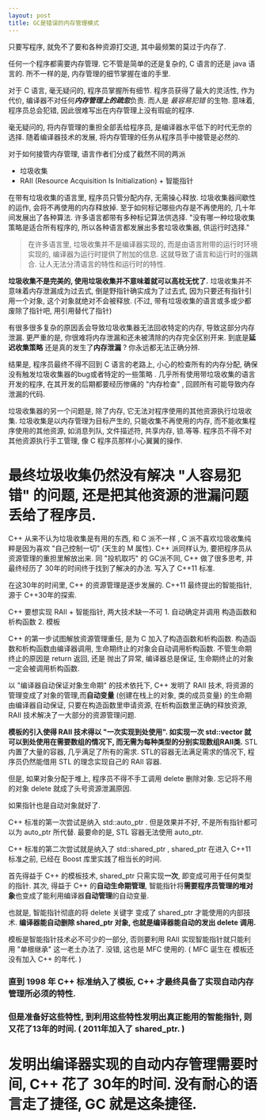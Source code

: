 ```yaml
---
layout: post
title: GC是错误的内存管理模式
---
```



只要写程序,  就免不了要和各种资源打交道, 其中最频繁的莫过于内存了.

任何一个程序都需要内存管理. 它不管是简单的还是复杂的, C 语言的还是 java 语言的. 所不一样的是, 内存管理的细节掌握在谁的手里.

对于 C 语言, 毫无疑问的, 程序员掌握所有细节. 程序员获得了最大的灵活性, 作为代价, 编译器不对任何***内存管理上的疏忽***负责. 而人是 *最容易犯错* 的生物. 意味着, 程序员总会犯错, 因此很难写出在内存管理上没有瑕疵的程序.

毫无疑问的, 将内存管理的重担全部丢给程序员, 是编译器水平低下的时代无奈的选择. 随着编译器技术的发展, 将内存管理的任务从程序员手中接管是必然的.

对于如何接管内存管理, 语言作者们分成了截然不同的两派

 - 垃圾收集
 - RAII (Resource Acquisition Is Initialization) + 智能指针

在带有垃圾收集的语言里, 程序员只管分配内存, 无需操心释放. 垃圾收集器间歇性的运作, 会将不再使用的内存释放掉. 至于如何标记哪些内存是不再使用的, 几十年间发展出了各种算法. 许多语言都带有多种标记算法供选择.  "没有哪一种垃圾收集策略是适合所有程序的, 所以各种语言都发展出多套垃圾收集器, 供运行时选择."

> 在许多语言里, 垃圾收集并不是编译器实现的, 而是由语言附带的运行时环境实现的, 编译器为运行时提供了附加的信息. 这就导致了语言和运行时的强耦合. 让人无法分清语言的特性和运行时的特性.

**垃圾收集不是完美的, 使用垃圾收集并不意味着就可以高枕无忧了.** 垃圾收集并不意味着内存泄漏成为过去式, 倒是野指针确实成为了过去式, 因为只要还有指针引用一个对象, 这个对象就绝对不会被释放. (不过, 带有垃圾收集的语言或多或少都废除了指针吧, 用引用替代了指针)

有很多很多复杂的原因丢会导致垃圾收集器无法回收特定的内存, 导致这部分内存泄漏. 更严重的是, 你很难将内存泄漏和还未被清除的内存完全区别开来. 到底是**延迟收集策略** 还是真的发生了**内存泄漏**
 ?   你永远都无法正确分辨.

结果是, 程序员最终不得不回到 C 语言的老路上, 小心的检查所有的内存分配, 确保没有触发垃圾收集器的bug或者特定的一些策略 . 几乎所有使用带垃圾收集的语言开发的程序, 在其开发的后期都要经历惨痛的 "内存检查" , 回顾所有可能导致内存泄漏的代码.

垃圾收集器的另一个问题是, 除了内存, 它无法对程序使用的其他资源执行垃圾收集. 垃圾收集是以内存管理为目标产生的, 只能收集不再使用的内存, 而不能收集程序使用的其他资源, 如消息列队, 文件描述符, 共享内存, 锁.等等. 程序员不得不对其他资源执行手工管理, 像 C 程序员那样小心翼翼的操作.

最终垃圾收集仍然没有解决 "人容易犯错" 的问题, 还是把其他资源的泄漏问题丢给了程序员.
==

C++ 从来不认为垃圾收集是有用的东西, 和 C 派不一样 , C 派不喜欢垃圾收集纯粹是因为喜欢 "自己控制一切" (天生的 M 属性). C++ 派同样认为, 要把程序员从资源管理的重担里解放出来. 同 "投机取巧" 的 GC派不同, C++ 做了很多思考, 并最终经历了 30年的时间终于找到了解决的办法. 写入了 C++11 标准.

在这30年的时间里, C++ 的资源管理是逐步发展的. C++11 最终提出的智能指针, 源于 C++30年的探索.

C++ 要想实现 RAII + 智能指针, 两大技术缺一不可  1. 自动确定并调用 构造函数和析构函数 2. 模板

C++ 的第一步试图解放资源管理重任, 是为 C 加入了构造函数和析构函数. 构造函数和析构函数由编译器调用, 生命期终止的对象会自动调用析构函数. 不管生命期终止的原因是 return 返回, 还是 抛出了异常, 编译器总是保证, 生命期终止的对象一定会被调用析构函数.

以 "编译器自动保证对象生命期" 的技术依托下, C++ 发明了 RAII 技术, 将资源的管理变成了对象的管理,而**自动变量** (创建在栈上的对象, 类的成员变量) 的生命期由编译器自动保证,  只要在构造函数里申请资源, 在析构函数里正确的释放资源, RAII 技术解决了一大部分的资源管理问题. 

**模板的引入使得 RAII 技术得以 "一次实现到处使用". 如实现一次 std::vector 就可以到处使用在需要数组的情况下, 而无需为每种类型的分别实现数组RAII类.**  STL 内置了大量的容器, 几乎满足了所有的需求. STL的容器无法满足需求的情况下, 程序员仍然能借用 STL 的理念实现自己的 RAII 容器.


但是, 如果对象分配于堆上, 程序员不得不手工调用 delete 删除对象. 忘记将不用的对象 delete 就成了头号资源泄漏原因.

如果指针也是自动对象就好了.

C++ 标准的第一次尝试是纳入 std::auto_ptr .  但是效果并不好, 不是所有指针都可以为 auto_ptr 所代替. 最要命的是, STL 容器无法使用 auto_ptr. 

C++ 标准的第二次尝试就是纳入了 std::shared_ptr , shared_ptr 在进入 C++11 标准之前, 已经在 Boost 库里实践了相当长的时间.

首先得益于 C++ 的模板技术, shared_ptr 只需实现**一次**, 即变成可用于任何类型的指针. 其次, 得益于 C++ 的**自动生命期管理**,  智能指针将**需要程序员管理的堆对象**也变成了能利用编译器**自动管理**的自动变量.

也就是, 智能指针彻底的将  delete 关键字 变成了 shared_ptr 才能使用的内部技术. **编译器能自动删除 shared_ptr 对象, 也就是编译器能自动的发出 delete 调用.**

模板是智能指针技术必不可少的一部分, 否则要利用 RAII 实现智能指针就只能利用  "单根继承" 这一老土办法了. 没错, 这也是 MFC 使用的. ( MFC 诞生在 模板还没有加入 C++ 的年代. )  

### 直到 1998 年 C++ 标准纳入了模板, C++ 才最终具备了实现自动内存管理所必须的特性. 


### 但是准备好这些特性, 到利用这些特性发明出真正能用的智能指针, 则又花了13年的时间. ( 2011年加入了 shared_ptr. )

# 发明出编译器实现的自动内存管理需要时间, C++ 花了 30年的时间. 没有耐心的语言走了捷径, GC 就是这条捷径.



